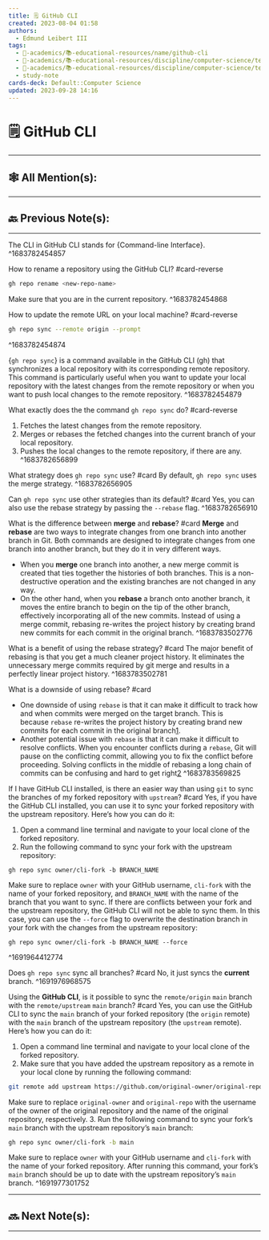 ```yaml
---
title: 🗒️ GitHub CLI
created: 2023-08-04 01:58
authors:
  - Edmund Leibert III
tags:
  - 🔴-academics/📚-educational-resources/name/github-cli
  - 🔴-academics/📚-educational-resources/discipline/computer-science/technology/github-cli
  - 🔴-academics/📚-educational-resources/discipline/computer-science/technology/git
  - study-note
cards-deck: Default::Computer Science
updated: 2023-09-28 14:16
---
```


# 🗒️ GitHub CLI

---

## 🕸️ All Mention(s): 

---

## 🔙 Previous Note(s):

---
The CLI in GitHub CLI stands for {Command-line Interface}.
^1683782454857

How to rename a repository using the GitHub CLI? 
#card-reverse 
```bash
gh repo rename <new-repo-name>
```
Make sure that you are in the current repository.
^1683782454868

How to update the remote URL on your local machine? 
#card-reverse 
```bash
gh repo sync --remote origin --prompt
```
^1683782454874


{`gh repo sync`} is a command available in the GitHub CLI (gh) that synchronizes a local repository with its corresponding remote repository. This command is particularly useful when you want to update your local repository with the latest changes from the remote repository or when you want to push local changes to the remote repository.
^1683782454879

What exactly does the the command `gh repo sync` do? 
#card-reverse 
1. Fetches the latest changes from the remote repository.
2. Merges or rebases the fetched changes into the current branch of your local repository.
3. Pushes the local changes to the remote repository, if there are any.
^1683782656899

What strategy does `gh repo sync` use? 
#card 
By default, `gh repo sync` uses the merge strategy.
^1683782656905

Can `gh repo sync` use other strategies than its default? 
#card 
Yes, you can also use the rebase strategy by passing the `--rebase` flag.
^1683782656910

What is the difference between **merge** and **rebase**? 
#card 
**Merge** and **rebase** are two ways to integrate changes from one branch into another branch in Git. Both commands are designed to integrate changes from one branch into another branch, but they do it in very different ways.
- When you **merge** one branch into another, a new merge commit is created that ties together the histories of both branches. This is a non-destructive operation and the existing branches are not changed in any way.
- On the other hand, when you **rebase** a branch onto another branch, it moves the entire branch to begin on the tip of the other branch, effectively incorporating all of the new commits. Instead of using a merge commit, rebasing re-writes the project history by creating brand new commits for each commit in the original branch.
^1683783502776


What is a benefit of using the rebase strategy? 
#card 
The major benefit of rebasing is that you get a much cleaner project history. It eliminates the unnecessary merge commits required by git merge and results in a perfectly linear project history.
^1683783502781


What is a downside of using rebase? 
#card 
- One downside of using `rebase` is that it can make it difficult to track how and when commits were merged on the target branch. This is because `rebase` re-writes the project history by creating brand new commits for each commit in the original branch[1](https://bing.com/search?q=downside+of+using+rebase).
- Another potential issue with `rebase` is that it can make it difficult to resolve conflicts. When you encounter conflicts during a `rebase`, Git will pause on the conflicting commit, allowing you to fix the conflict before proceeding. Solving conflicts in the middle of rebasing a long chain of commits can be confusing and hard to get right[2](https://medium.com/@fredrikmorken/why-you-should-stop-using-git-rebase-5552bee4fed1)
^1683783569825

If I have GitHub CLI installed, is there an easier way than using `git` to sync the branches of my forked repository with `upstream`?
#card 
Yes, if you have the GitHub CLI installed, you can use it to sync your forked repository with the upstream repository. Here’s how you can do it:
1. Open a command line terminal and navigate to your local clone of the forked repository.
2. Run the following command to sync your fork with the upstream repository:
```
gh repo sync owner/cli-fork -b BRANCH_NAME
```
Make sure to replace `owner` with your GitHub username, `cli-fork` with the name of your forked repository, and `BRANCH_NAME` with the name of the branch that you want to sync.
If there are conflicts between your fork and the upstream repository, the GitHub CLI will not be able to sync them. In this case, you can use the `--force` flag to overwrite the destination branch in your fork with the changes from the upstream repository:
```
gh repo sync owner/cli-fork -b BRANCH_NAME --force
```
^1691964412774

Does `gh repo sync` sync all branches?
#card 
No, it just syncs the **current** branch.
^1691976968575

Using the **GitHub CLI**, is it possible to sync the `remote/origin` `main` branch with the `remote/upstream` `main` branch?
#card 
Yes, you can use the GitHub CLI to sync the `main` branch of your forked repository (the `origin` remote) with the `main` branch of the upstream repository (the `upstream` remote). Here’s how you can do it:
1. Open a command line terminal and navigate to your local clone of the forked repository.
2. Make sure that you have added the upstream repository as a remote in your local clone by running the following command:
```bash
git remote add upstream https://github.com/original-owner/original-repo.git
```
Make sure to replace `original-owner` and `original-repo` with the username of the owner of the original repository and the name of the original repository, respectively.
3. Run the following command to sync your fork’s `main` branch with the upstream repository’s `main` branch:
```bash
gh repo sync owner/cli-fork -b main
```
Make sure to replace `owner` with your GitHub username and `cli-fork` with the name of your forked repository.
After running this command, your fork’s `main` branch should be up to date with the upstream repository’s `main` branch.
^1691977301752

---

## 🔜 Next Note(s):

---
